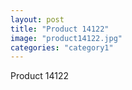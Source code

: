 ```yaml
---
layout: post
title: "Product 14122"
image: "product14122.jpg"
categories: "category1"
---
```

Product 14122
